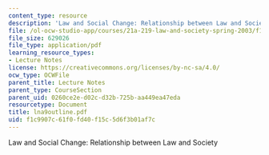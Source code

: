 ```yaml
---
content_type: resource
description: 'Law and Social Change: Relationship between Law and Society'
file: /ol-ocw-studio-app/courses/21a-219-law-and-society-spring-2003/f1c9907c61f0fd40f15c5d6f3b01af7c_lna9outline.pdf
file_size: 629026
file_type: application/pdf
learning_resource_types:
- Lecture Notes
license: https://creativecommons.org/licenses/by-nc-sa/4.0/
ocw_type: OCWFile
parent_title: Lecture Notes
parent_type: CourseSection
parent_uid: 0260ce2e-d02c-d32b-725b-aa449ea47eda
resourcetype: Document
title: lna9outline.pdf
uid: f1c9907c-61f0-fd40-f15c-5d6f3b01af7c
---
```

Law and Social Change: Relationship between Law and Society